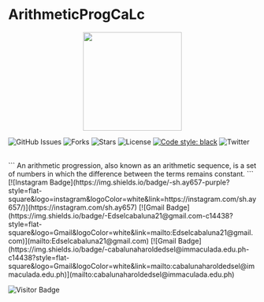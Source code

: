 # ArithmeticProgCaLc

<p align="center">
  <img src="https://github.com/GhostPoltergeist/ArithmeticProgCacl/blob/main/calculater.gif" height="200"/>
</a></p>

![GitHub Issues](https://img.shields.io/github/issues/GhostPoltergeist/ArithmeticProgCacl)
![Forks](https://img.shields.io/github/forks/GhostPoltergeist/ArithmeticProgCacl)
![Stars](https://img.shields.io/github/stars/GhostPoltergeist/ArithmeticProgCacl)
![License](https://img.shields.io/github/license/GhostPoltergeist/ArithmeticProgCacl)
[![Code style: black](https://img.shields.io/badge/code%20style-black-000000.svg?style=flat-square)](https://github.com/ambv/black)
![Twitter](https://img.shields.io/twitter/url?url=https%3A%2F%2Fgithub.com%2FGhostPoltergeist%2FArithmeticProgCacl)

<br />
```
An arithmetic progression, also known as an arithmetic sequence,
is a set of numbers in which the difference between the terms remains constant.
```
[![Instagram Badge](https://img.shields.io/badge/-sh.ay657-purple?style=flat-square&logo=instagram&logoColor=white&link=https://instagram.com/sh.ay657/)](https://instagram.com/sh.ay657)
[![Gmail Badge](https://img.shields.io/badge/-Edselcabaluna21@gmail.com-c14438?style=flat-square&logo=Gmail&logoColor=white&link=mailto:Edselcabaluna21@gmail.com)](mailto:Edselcabaluna21@gmail.com)
[![Gmail Badge](https://img.shields.io/badge/-cabalunaharoldedsel@immaculada.edu.ph-c14438?style=flat-square&logo=Gmail&logoColor=white&link=mailto:cabalunaharoldedsel@immaculada.edu.ph)](mailto:cabalunaharoldedsel@immaculada.edu.ph)

![Visitor Badge](https://visitor-badge.laobi.icu/badge?page_id=GhostPoltergeist)


